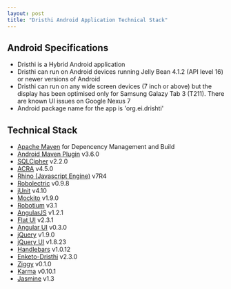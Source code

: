 ```yaml
---
layout: post
title: "Dristhi Android Application Technical Stack"
---
```


## Android Specifications
* Dristhi is a Hybrid Android application
* Dristhi can run on Android devices running Jelly Bean 4.1.2 (API level 16) or newer versions of Android
* Dristhi can run on any wide screen devices (7 inch or above) but the display has been optimised only for Samsung Galazy Tab 3 (T211). There are known UI issues on Google Nexus 7
* Android package name for the app is 'org.ei.drishti'

## Technical Stack
* [Apache Maven][1] for Depencency Management and Build
* [Android Maven Plugin][2] v3.6.0
* [SQLCipher][3] v2.2.0
* [ACRA][4] v4.5.0
* [Rhino (Javascript Engine)][5] v7R4
* [Robolectric][6] v0.9.8
* [jUnit][7] v4.10
* [Mockito][8] v1.9.0
* [Robotium][9] v3.1
* [AngularJS][10] v1.2.1
* [Flat UI][11] v2.3.1
* [Angular UI][12] v0.3.0
* [jQuery][13] v1.9.0
* [jQuery UI][14] v1.8.23
* [Handlebars][15] v1.0.12
* [Enketo-Dristhi][16] v2.3.0
* [Ziggy][17] v0.1.0
* [Karma][18] v0.10.1
* [Jasmine][19] v1.3


[1]: https://maven.apache.org/
[2]: https://github.com/dcendents/android-maven-plugin/
[3]: http://sqlcipher.net/
[4]: http://acra.ch/
[5]: https://developer.mozilla.org/en-US/docs/Rhino/
[6]: http://robolectric.org/
[7]: http://junit.org/
[8]: https://code.google.com/p/mockito/
[9]: https://code.google.com/p/robotium/
[10]: http://www.angularjs.org/
[11]: https://github.com/designmodo/Flat-UI/
[12]: http://angular-ui.github.io/
[13]: http://jquery.com/
[14]: http://jqueryui.com/
[15]: http://handlebarsjs.com/
[16]: https://github.com/MartijnR/enketo-dristhi
[17]: https://github.com/SEL-Columbia/ziggy
[18]: http://karma-runner.github.io/0.10/index.html
[19]: http://jasmine.github.io/1.3/introduction.html
